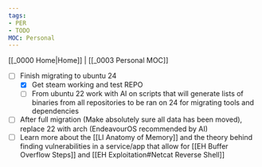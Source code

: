 ```yaml
---
tags:
- PER
- TODO
MOC: Personal
---
```

[[_0000 Home|Home]] | [[_0003 Personal MOC]]

- [ ] Finish migrating to ubuntu 24
	- [x] Get steam working and test REPO
	- [ ] From ubuntu 22 work with AI on scripts that will generate lists of binaries from all repositories to be ran on 24 for migrating tools and dependencies
- [ ] After full migration (Make absolutely sure all data has been moved), replace 22 with arch (EndeavourOS recommended by AI)
- [ ] Learn more about the [[LI Anatomy of Memory]] and the theory behind finding vulnerabilities in a service/app that allow for [[EH Buffer Overflow Steps]] and [[EH Exploitation#Netcat Reverse Shell]]